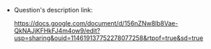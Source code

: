 + Question's description link:

    https://docs.google.com/document/d/156nZNw8lb8Vae-QkNAJjKFHkFJ4m4ow9/edit?usp=sharing&ouid=114619137752278077258&rtpof=true&sd=true